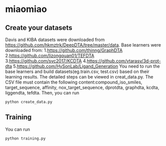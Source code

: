# miaomiao
## Create your datasets
Davis and KIBA datasets were downloaded from https://github.com/hkmztrk/DeepDTA/tree/master/data.
Base learners were downloaded from:
1.https://github.com/thinng/GraphDTA
2.https://github.com/lizongquan01/TEFDTA
3.https://github.com/syc2017/KCDTA
4.https://github.com/vtarasv/3d-prot-dta
5.https://github.com/HySonLab/Ligand_Generation
You need to run the base learners and build datasets(eg.train.csv, test.csv) based on their learning results. The detailed steps can be viewed in creat_data.py.
The CSV file must contain the following content:compound_iso_smiles, target_sequence, affinity, nox_target_sequence, dprotdta, graphdta, kcdta, liggendta, tefdta.
Then, you can run
```
python create_data.py
```
## Training
You can run
```
python training.py
```
